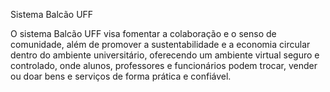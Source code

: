 Sistema Balcão UFF

O sistema Balcão UFF visa fomentar a colaboração e o senso de comunidade, além de promover a
sustentabilidade e a economia circular dentro do ambiente universitário, oferecendo um ambiente
virtual seguro e controlado, onde alunos, professores e funcionários podem trocar, vender ou doar
bens e serviços de forma prática e confiável.

